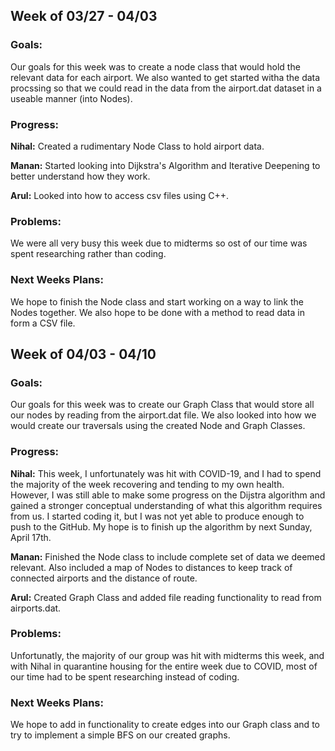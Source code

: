 ## Week of 03/27 - 04/03
### Goals: 
Our goals for this week was to create a node class that would hold the relevant data for each airport. We also wanted to get started witha the data procssing so that we could read in the data from the airport.dat dataset in a useable manner (into Nodes).

### Progress:

**Nihal:** Created a rudimentary Node Class to hold airport data.

**Manan:** Started looking into Dijkstra's Algorithm and Iterative Deepening to better understand how they work.

**Arul:** Looked into how to access csv files using C++.

### Problems: 
We were all very busy this week due to midterms so ost of our time was spent researching rather than coding.

### Next Weeks Plans:
We hope to finish the Node class and start working on a way to link the Nodes together. We also hope to be done with a method to read data in form a CSV file.


## Week of 04/03 - 04/10

### Goals: 
Our goals for this week was to create our Graph Class that would store all our nodes by reading from the airport.dat file. We also looked into how we would create our traversals using the created Node and Graph Classes.

### Progress:

**Nihal:** This week, I unfortunately was hit with COVID-19, and I had to spend the majority of the week recovering and tending to my own health. However, I was still able to make some progress on the Dijstra algorithm and gained a stronger conceptual understanding of what this algorithm requires from us. I started coding it, but I was not yet able to produce enough to push to the GitHub. My hope is to finish up the algorithm by next Sunday, April 17th.

**Manan:** Finished the Node class to include complete set of data we deemed relevant. Also included a map of Nodes to distances to keep track of connected airports and the distance of route.

**Arul:** Created Graph Class and added file reading functionality to read from airports.dat.

### Problems: 
Unfortunatly, the majority of our group was hit with midterms this week, and with Nihal in quarantine housing for the entire week due to COVID, most of our time had to be spent researching instead of coding.
### Next Weeks Plans:
We hope to add in functionality to create edges into our Graph class and to try to implement a simple BFS on our created graphs.
